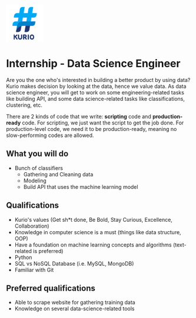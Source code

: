 <img src="../logo_kurio.png" alt="Logo" style="width: 100px;"/>

# Internship - Data Science Engineer

Are you the one who's interested in building a better product by using data? Kurio makes
decision by looking at the data, hence we value data. As data science engineer, you will get to
work on some engineering-related tasks like building API, and some data
science-related tasks like classifications, clustering, etc.

There are 2 kinds of code that we write: **scripting** code and **production-ready** code.
For scripting, we just want the script to get the job done.
For production-level code, we need it to be production-ready, meaning no slow-performing codes are allowed.

## What you will do

- Bunch of classifiers
  - Gathering and Cleaning data
  - Modeling
  - Build API that uses the machine learning model

## Qualifications

- Kurio's values (Get sh*t done, Be Bold, Stay Curious, Excellence, Collaboration)
- Knowledge in computer science is a must (things like data structure, OOP)
- Have a foundation on machine learning concepts and algorithms (text-related is preferred)
- Python
- SQL vs NoSQL Database (i.e. MySQL, MongoDB)
- Familiar with Git

## Preferred qualifications

- Able to scrape website for gathering training data
- Knowledge on several data-science-related tools
